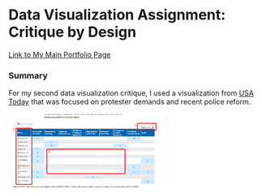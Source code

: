 
# Data Visualization Assignment: Critique by Design 

<a href="https://mganska.github.io/ganska-portfolio/">Link to My Main Portfolio Page</a>

### **Summary**

For my second data visualization critique, I used a visualization from <a href="https://www.usatoday.com/in-depth/news/2020/07/20/protester-demands-police-policy-change-chokehold-ban/5357153002/" target="_blank">USA Today</a> that was focused on protester demands and recent police reform.

<img src="https://raw.githubusercontent.com/mganska/ganska-portfolio/master/screenshot%20from%20USA%20Today.jpg" alt="USA Today Screenshot" style="height:150px"/>
